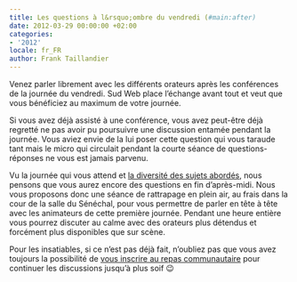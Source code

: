 ```yaml
---
title: Les questions à l&rsquo;ombre du vendredi (#main:after)
date: 2012-03-29 00:00:00 +02:00
categories:
- '2012'
locale: fr_FR
author: Frank Taillandier
---
```


Venez parler librement avec les différents orateurs après les conférences de la journée du vendredi. Sud Web place l&rsquo;échange avant tout et veut que vous bénéficiez au maximum de votre journée.

Si vous avez déjà assisté à une conférence, vous avez peut-être déjà regretté ne pas avoir pu poursuivre une discussion entamée pendant la journée. Vous aviez envie de la lui poser cette question qui vous taraude tant mais le micro qui circulait pendant la courte séance de questions-réponses ne vous est jamais parvenu.

Vu la journée qui vous attend et [la diversité des sujets abordés][1], nous pensons que vous aurez encore des questions en fin d&rsquo;après-midi. Nous vous proposons donc une séance de rattrapage en plein air, au frais dans la cour de la salle du Sénéchal, pour vous permettre de parler en tête à tête avec les animateurs de cette première journée. Pendant une heure entière vous pourrez discuter au calme avec des orateurs plus détendus et forcément plus disponibles que sur scène.

Pour les insatiables, si ce n&rsquo;est pas déjà fait, n&rsquo;oubliez pas que vous avez toujours la possibilité de [vous inscrire au repas communautaire][2] pour continuer les discussions jusqu&rsquo;à plus soif 😉

 [1]: http://sudweb.fr/2012/schedule/conferences/ "Vendredi 25 mai – Les conférences"
 [2]: http://sudweb.fr/2012/inscription/ "Inscription"
